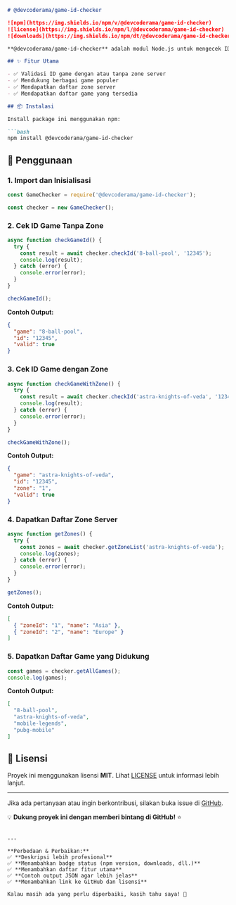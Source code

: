```markdown
# @devcoderama/game-id-checker

![npm](https://img.shields.io/npm/v/@devcoderama/game-id-checker)
![license](https://img.shields.io/npm/l/@devcoderama/game-id-checker)
![downloads](https://img.shields.io/npm/dt/@devcoderama/game-id-checker)

**@devcoderama/game-id-checker** adalah modul Node.js untuk mengecek ID game dan zone server dari berbagai game online. Modul ini dirancang untuk membantu developer dalam integrasi sistem validasi ID game dengan mudah dan cepat.

## ✨ Fitur Utama

- ✅ Validasi ID game dengan atau tanpa zone server  
- ✅ Mendukung berbagai game populer  
- ✅ Mendapatkan daftar zone server  
- ✅ Mendapatkan daftar game yang tersedia  

## 📦 Instalasi

Install package ini menggunakan npm:

```bash
npm install @devcoderama/game-id-checker
```

## 🚀 Penggunaan

### **1. Import dan Inisialisasi**
```javascript
const GameChecker = require('@devcoderama/game-id-checker');

const checker = new GameChecker();
```

### **2. Cek ID Game Tanpa Zone**
```javascript
async function checkGameId() {
  try {
    const result = await checker.checkId('8-ball-pool', '12345');
    console.log(result);
  } catch (error) {
    console.error(error);
  }
}

checkGameId();
```
**Contoh Output:**
```json
{
  "game": "8-ball-pool",
  "id": "12345",
  "valid": true
}
```

### **3. Cek ID Game dengan Zone**
```javascript
async function checkGameWithZone() {
  try {
    const result = await checker.checkId('astra-knights-of-veda', '12345', '1');
    console.log(result);
  } catch (error) {
    console.error(error);
  }
}

checkGameWithZone();
```
**Contoh Output:**
```json
{
  "game": "astra-knights-of-veda",
  "id": "12345",
  "zone": "1",
  "valid": true
}
```

### **4. Dapatkan Daftar Zone Server**
```javascript
async function getZones() {
  try {
    const zones = await checker.getZoneList('astra-knights-of-veda');
    console.log(zones);
  } catch (error) {
    console.error(error);
  }
}

getZones();
```
**Contoh Output:**
```json
[
  { "zoneId": "1", "name": "Asia" },
  { "zoneId": "2", "name": "Europe" }
]
```

### **5. Dapatkan Daftar Game yang Didukung**
```javascript
const games = checker.getAllGames();
console.log(games);
```
**Contoh Output:**
```json
[
  "8-ball-pool",
  "astra-knights-of-veda",
  "mobile-legends",
  "pubg-mobile"
]
```

## 📝 Lisensi

Proyek ini menggunakan lisensi **MIT**. Lihat [LICENSE](./LICENSE) untuk informasi lebih lanjut.

---

Jika ada pertanyaan atau ingin berkontribusi, silakan buka issue di [GitHub](https://github.com/devcoderama/game-id-checker/issues).  

💡 **Dukung proyek ini dengan memberi bintang di GitHub!** ⭐  
```

---

**Perbedaan & Perbaikan:**  
✅ **Deskripsi lebih profesional**  
✅ **Menambahkan badge status (npm version, downloads, dll.)**  
✅ **Menambahkan daftar fitur utama**  
✅ **Contoh output JSON agar lebih jelas**  
✅ **Menambahkan link ke GitHub dan lisensi**  

Kalau masih ada yang perlu diperbaiki, kasih tahu saya! 🚀
